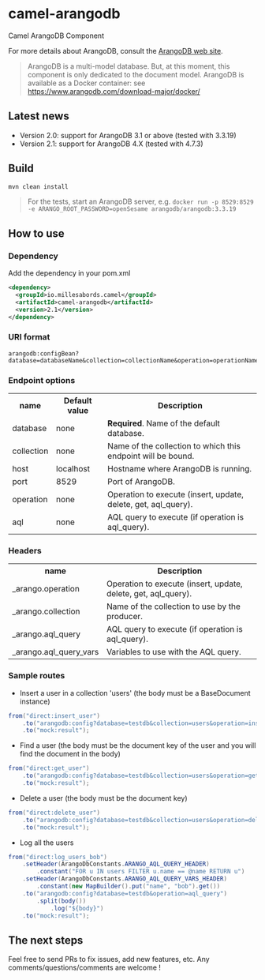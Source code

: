 # camel-arangodb
Camel ArangoDB Component

For more details about ArangoDB, consult the [ArangoDB web site](https://www.arangodb.com/).

> ArangoDB is a multi-model database. But, at this moment, this component is only dedicated to the document model.
> ArangoDB is available as a Docker container: see https://www.arangodb.com/download-major/docker/ 


## Latest news

* Version 2.0: support for ArangoDB 3.1 or above (tested with 3.3.19)
* Version 2.1: support for ArangoDB 4.X (tested with 4.7.3)


## Build

```bash
mvn clean install
```

> For the tests, start an ArangoDB server, e.g. `docker run -p 8529:8529 -e ARANGO_ROOT_PASSWORD=openSesame arangodb/arangodb:3.3.19`

## How to use

### Dependency

Add the dependency in your pom.xml
```xml
<dependency>
  <groupId>io.millesabords.camel</groupId>
  <artifactId>camel-arangodb</artifactId>
  <version>2.1</version>
</dependency>
```

### URI format

```
arangodb:configBean?database=databaseName&collection=collectionName&operation=operationName[&moreOptions...]
```

### Endpoint options

<table>
  <tr><th>name</th><th>Default value</th><th>Description</th></tr>
  <tr><td>database</td><td>none</td><td><b>Required</b>. Name of the default database.</td></tr>
  <tr><td>collection</td><td>none</td><td>Name of the collection to which this endpoint will be bound.</td></tr>
  <tr><td>host</td><td>localhost</td><td>Hostname where ArangoDB is running.</td></tr>
  <tr><td>port</td><td>8529</td><td>Port of ArangoDB.</td></tr>
  <tr><td>operation</td><td>none</td><td>Operation to execute (insert, update, delete, get, aql_query).</td></tr>
  <tr><td>aql</td><td>none</td><td>AQL query to execute (if operation is aql_query).</td></tr>
</table>


### Headers

<table>
  <tr><th>name</th><th>Description</th></tr>
  <tr><td>_arango.operation</td><td>Operation to execute (insert, update, delete, get, aql_query).</td></tr>
  <tr><td>_arango.collection</td><td>Name of the collection to use by the producer.</td></tr>
  <tr><td>_arango.aql_query</td><td>AQL query to execute (if operation is aql_query).</td></tr>
  <tr><td>_arango.aql_query_vars</td><td>Variables to use with the AQL query.</td></tr>
</table>


### Sample routes

* Insert a user in a collection 'users' (the body must be a BaseDocument instance)
```java
from("direct:insert_user")
    .to("arangodb:config?database=testdb&collection=users&operation=insert")
    .to("mock:result");
```

* Find a user (the body must be the document key of the user and you will find the document in the body)
```java
from("direct:get_user")
    .to("arangodb:config?database=testdb&collection=users&operation=get")
    .to("mock:result");
```

* Delete a user (the body must be the document key)
```java
from("direct:delete_user")
    .to("arangodb:config?database=testdb&collection=users&operation=delete")
    .to("mock:result");
```

* Log all the users

```java
from("direct:log_users_bob")
    .setHeader(ArangoDbConstants.ARANGO_AQL_QUERY_HEADER)
        .constant("FOR u IN users FILTER u.name == @name RETURN u")
    .setHeader(ArangoDbConstants.ARANGO_AQL_QUERY_VARS_HEADER)
        .constant(new MapBuilder().put("name", "bob").get())
    .to("arangodb:config?database=testdb&operation=aql_query")
        .split(body())
            .log("${body}")
    .to("mock:result");
```


## The next steps

Feel free to send PRs to fix issues, add new features, etc. Any comments/questions/comments are welcome ! 
